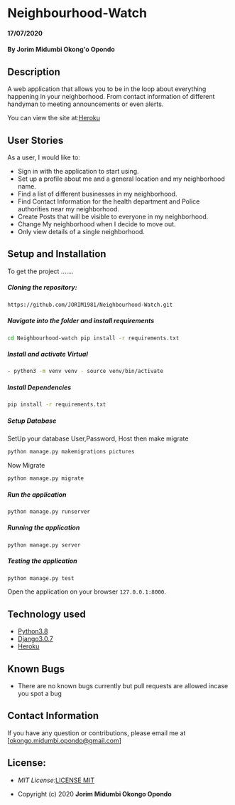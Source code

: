 

# Neighbourhood-Watch

#### 17/07/2020
#### By **Jorim Midumbi Okong'o Opondo**

## Description
A web application that allows you to be in the loop about everything happening in your neighborhood. From contact information of different handyman to meeting announcements or even alerts.

You can view the site at:[Heroku](https://hoodwatch-jorim.herokuapp.com/accounts/login/?next=/)


## User Stories
As a user, I would like to:
* Sign in with the application to start using.
* Set up a profile about me and a general location and my neighborhood name.
* Find a list of different businesses in my neighborhood.
* Find Contact Information for the health department and Police authorities near my neighborhood.
* Create Posts that will be visible to everyone in my neighborhood.
* Change My neighborhood when I decide to move out.
* Only view details of a single neighborhood.
  

  
## Setup and Installation  
To get the project ....... 
  
##### Cloning the repository:  
 ```bash 
 https://github.com/JORIM1981/Neighbourhood-Watch.git 
```
##### Navigate into the folder and install requirements  
 ```bash 
cd Neighbourhood-watch pip install -r requirements.txt 
```
##### Install and activate Virtual  
 ```bash 
- python3 -m venv venv - source venv/bin/activate 
```  
##### Install Dependencies  
 ```bash 
 pip install -r requirements.txt 
```  
 ##### Setup Database  
  SetUp your database User,Password, Host then make migrate  
 ```bash 
python manage.py makemigrations pictures 
 ``` 
 Now Migrate  
 ```bash 
 python manage.py migrate 
```
##### Run the application  
 ```bash 
 python manage.py runserver 
``` 
##### Running the application  
 ```bash 
 python manage.py server 
```
##### Testing the application  
 ```bash 
 python manage.py test 
```
Open the application on your browser `127.0.0.1:8000`. 


## Technology used

* [Python3.8](https://www.python.org/)
* [Django3.0.7](https://docs.djangoproject.com/en/2.2/)
* [Heroku](https://heroku.com)


## Known Bugs
* There are no known bugs currently but pull requests are allowed incase you spot a bug

## Contact Information 

If you have any question or contributions, please email me at [okongo.midumbi.opondo@gmail.com]

## License:

- _MIT License:_[LICENSE MIT](./LICENSE)

- Copyright (c) 2020 **Jorim Midumbi Okongo Opondo**


